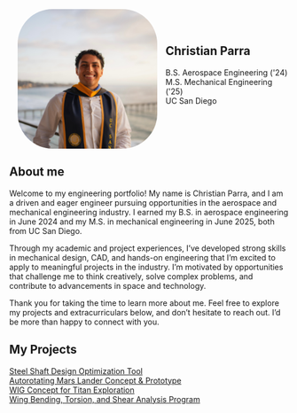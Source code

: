 

<img src="/docs/facecard.jpeg" width="50%" style="border-radius:25%" align="left" hspace="15">
<br/><br/>

## Christian Parra <br/>
B.S. Aerospace Engineering ('24)<br/>
M.S. Mechanical Engineering ('25)<br/>
UC San Diego
 
<br clear="all">

## About me
Welcome to my engineering portfolio! My name is Christian Parra, and I am a driven and eager engineer pursuing opportunities in the aerospace and mechanical engineering industry. I earned my B.S. in aerospace engineering in June 2024 and my M.S. in mechanical engineering in June 2025, both from UC San Diego. <br/>

Through my academic and project experiences, I’ve developed strong skills in mechanical design, CAD, and hands-on engineering that I’m excited to apply to meaningful projects in the industry. I’m motivated by opportunities that challenge me to think creatively, solve complex problems, and contribute to advancements in space and technology.<br/>

Thank you for taking the time to learn more about me. Feel free to explore my projects and extracurriculars below, and don’t hesitate to reach out. I’d be more than happy to connect with you.

## My Projects
<a href="https://parrachristian.github.io/SteelShaft" class="btn" > Steel Shaft Design Optimization Tool</a> <br/>
<a href="https://parrachristian.github.io/autorotator" class="btn" > Autorotating Mars Lander Concept & Prototype</a> <br/>
<a href="https://parrachristian.github.io/WIG" class="btn" > WIG Concept for Titan Exploration</a> <br/>
<a href="https://parrachristian.github.io/WingBTS" class="btn" > Wing Bending, Torsion, and Shear Analysis Program</a>



